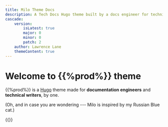 ```yaml
---
title: Milo Theme Docs
description: A Tech Docs Hugo theme built by a docs engineer for technical writers.
cascade:
    version:
        isLatest: true
        major: 0
        minor: 0 
        patch: 2
    author: Lawrence Lane
    themeContent: true
---
```


# Welcome to {{%prod%}} theme

 {{%prod%}} is a [Hugo](https://gohugo.io/) theme made for **documentation engineers** and **technical writers**, by one.

 (Oh, and in case you are wondering --- Milo is inspired by my Russian Blue cat.)

  {{<quicklinks>}}